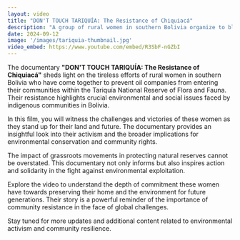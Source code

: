 ```yaml
---
layout: video
title: "DON'T TOUCH TARIQUÍA: The Resistance of Chiquiacá"
description: "A group of rural women in southern Bolivia organize to block the entry of oil companies to their communities in the Tariquía National Reserve of Flora and Fauna. A research-based documentary made by Penelope Anthias."
date: 2024-09-12
image: '/images/tariquia-thumbnail.jpg'
video_embed: https://www.youtube.com/embed/R3SbF-nGZbI
---
```


The documentary **"DON'T TOUCH TARIQUÍA: The Resistance of Chiquiacá"** sheds light on the tireless efforts of rural women in southern Bolivia who have come together to prevent oil companies from entering their communities within the Tariquía National Reserve of Flora and Fauna. Their resistance highlights crucial environmental and social issues faced by indigenous communities in Bolivia.

In this film, you will witness the challenges and victories of these women as they stand up for their land and future. The documentary provides an insightful look into their activism and the broader implications for environmental conservation and community rights.

The impact of grassroots movements in protecting natural reserves cannot be overstated. This documentary not only informs but also inspires action and solidarity in the fight against environmental exploitation. 

Explore the video to understand the depth of commitment these women have towards preserving their home and the environment for future generations. Their story is a powerful reminder of the importance of community resistance in the face of global challenges.

Stay tuned for more updates and additional content related to environmental activism and community resilience.
